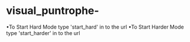 # visual_puntrophe-

•To Start Hard Mode type 'start_hard' in to the url
•To Start Harder Mode type 'start_harder' in to the url